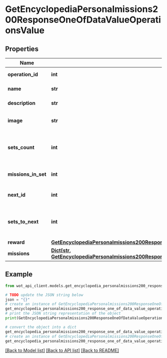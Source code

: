 # GetEncyclopediaPersonalmissions200ResponseOneOfDataValueOperationsValue


## Properties

Name | Type | Description | Notes
------------ | ------------- | ------------- | -------------
**operation_id** | **int** | Operation ID | 
**name** | **str** | Operation name | 
**description** | **str** | Operation description | 
**image** | **str** | Link to an operation image | 
**sets_count** | **int** | Number of mission branches of the operation | 
**missions_in_set** | **int** | Number of missions in the branch | 
**next_id** | **int** | Next operation ID | 
**sets_to_next** | **int** | Number of branches until the next operation | 
**reward** | [**GetEncyclopediaPersonalmissions200ResponseOneOfDataValueOperationsValueReward**](GetEncyclopediaPersonalmissions200ResponseOneOfDataValueOperationsValueReward.md) |  | 
**missions** | [**Dict[str, GetEncyclopediaPersonalmissions200ResponseOneOfDataValueOperationsValueMissionsValue]**](GetEncyclopediaPersonalmissions200ResponseOneOfDataValueOperationsValueMissionsValue.md) | Operation missions | 

## Example

```python
from wot_api_client.models.get_encyclopedia_personalmissions200_response_one_of_data_value_operations_value import GetEncyclopediaPersonalmissions200ResponseOneOfDataValueOperationsValue

# TODO update the JSON string below
json = "{}"
# create an instance of GetEncyclopediaPersonalmissions200ResponseOneOfDataValueOperationsValue from a JSON string
get_encyclopedia_personalmissions200_response_one_of_data_value_operations_value_instance = GetEncyclopediaPersonalmissions200ResponseOneOfDataValueOperationsValue.from_json(json)
# print the JSON string representation of the object
print(GetEncyclopediaPersonalmissions200ResponseOneOfDataValueOperationsValue.to_json())

# convert the object into a dict
get_encyclopedia_personalmissions200_response_one_of_data_value_operations_value_dict = get_encyclopedia_personalmissions200_response_one_of_data_value_operations_value_instance.to_dict()
# create an instance of GetEncyclopediaPersonalmissions200ResponseOneOfDataValueOperationsValue from a dict
get_encyclopedia_personalmissions200_response_one_of_data_value_operations_value_from_dict = GetEncyclopediaPersonalmissions200ResponseOneOfDataValueOperationsValue.from_dict(get_encyclopedia_personalmissions200_response_one_of_data_value_operations_value_dict)
```
[[Back to Model list]](../README.md#documentation-for-models) [[Back to API list]](../README.md#documentation-for-api-endpoints) [[Back to README]](../README.md)


